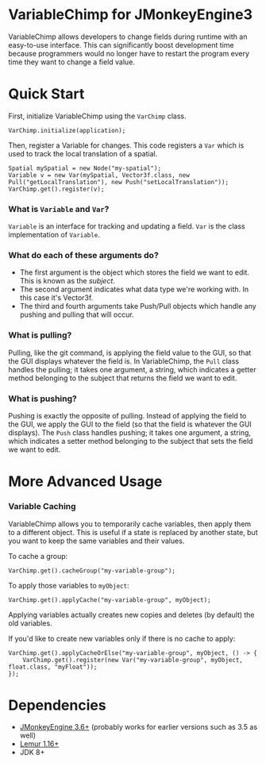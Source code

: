 # VariableChimp for JMonkeyEngine3
VariableChimp allows developers to change fields during runtime with an easy-to-use interface. This can significantly boost development time because programmers would no longer have to restart the program every time they want to change a field value.

# Quick Start
First, initialize VariableChimp using the `VarChimp` class.
```
VarChimp.initialize(application);
```
Then, register a Variable for changes. This code registers a `Var` which is used to track the local translation of a spatial.
```
Spatial mySpatial = new Node("my-spatial");
Variable v = new Var(mySpatial, Vector3f.class, new Pull("getLocalTranslation"), new Push("setLocalTranslation"));
VarChimp.get().register(v);
```

### What is `Variable` and `Var`?
`Variable` is an interface for tracking and updating a field. `Var` is the class implementation of `Variable`.

### What do each of these arguments do?
* The first argument is the object which stores the field we want to edit. This is known as the *subject*.
* The second argument indicates what data type we're working with. In this case it's Vector3f.
* The third and fourth arguments take Push/Pull objects which handle any pushing and pulling that will occur.

### What is pulling?
Pulling, like the git command, is applying the field value to the GUI, so that the GUI displays whatever the field is. In VariableChimp, the `Pull` class handles the pulling; it takes one argument, a string, which indicates a getter method belonging to the subject that returns the field we want to edit.

### What is pushing?
Pushing is exactly the opposite of pulling. Instead of applying the field to the GUI, we apply the GUI to the field (so that the field is whatever the GUI displays). The `Push` class handles pushing; it takes one argument, a string, which indicates a setter method belonging to the subject that sets the field we want to edit.

# More Advanced Usage

### Variable Caching
VariableChimp allows you to temporarily cache variables, then apply them to a different object. This is useful if a state is replaced by another state, but you want to keep the same variables and their values.

To cache a group:
```
VarChimp.get().cacheGroup("my-variable-group");
```
To apply those variables to `myObject`:
```
VarChimp.get().applyCache("my-variable-group", myObject);
```
Applying variables actually creates new copies and deletes (by default) the old variables.

If you'd like to create new variables only if there is no cache to apply:
```
VarChimp.get().applyCacheOrElse("my-variable-group", myObject, () -> {
    VarChimp.get().register(new Var("my-variable-group", myObject, float.class, "myFloat"));
});
```

# Dependencies
* [JMonkeyEngine 3.6+](https://github.com/jMonkeyEngine/jmonkeyengine) (probably works for earlier versions such as 3.5 as well)
* [Lemur 1.16+](https://github.com/jMonkeyEngine-Contributions/Lemur)
* JDK 8+
